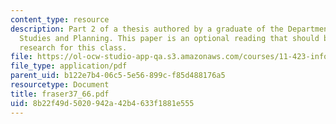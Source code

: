 ```yaml
---
content_type: resource
description: Part 2 of a thesis authored by a graduate of the Department of Urban
  Studies and Planning. This paper is an optional reading that should be useful in
  research for this class.
file: https://ol-ocw-studio-app-qa.s3.amazonaws.com/courses/11-423-information-and-communication-technologies-in-community-development-spring-2004/8b22f49d5020942a42b4633f1881e555_fraser37_66.pdf
file_type: application/pdf
parent_uid: b122e7b4-06c5-5e56-899c-f85d488176a5
resourcetype: Document
title: fraser37_66.pdf
uid: 8b22f49d-5020-942a-42b4-633f1881e555
---
```

